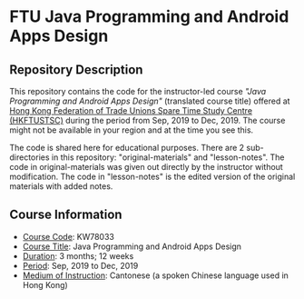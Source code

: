<!-- README file for instuctor-led courses -->

# FTU Java Programming and Android Apps Design

## Repository Description

This repository contains the code for the instructor-led course *"Java Programming and Android Apps Design"* (translated course title) offered at [Hong Kong Federation of Trade Unions Spare Time Study Centre (HKFTUSTSC)](https://www.hkftustsc.org/info/index2.html) during the period from Sep, 2019 to Dec, 2019. The course might not be available in your region and at the time you see this. 

The code is shared here for educational purposes. There are 2 sub-directories in this repository: "original-materials" and "lesson-notes". The code in original-materials was given out directly by the instructor without modification. The code in "lesson-notes" is the edited version of the original materials with added notes. 

## Course Information

- <ins>Course Code</ins>: KW78033
- <ins>Course Title</ins>: Java Programming and Android Apps Design
- <ins>Duration</ins>: 3 months; 12 weeks 
- <ins>Period</ins>: Sep, 2019 to Dec, 2019
- <ins>Medium of Instruction</ins>: Cantonese (a spoken Chinese language used in Hong Kong) 
